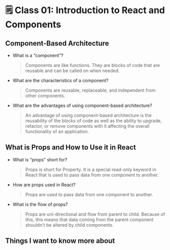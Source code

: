 # 🗒️ Class 01: Introduction to React and Components

## Component-Based Architecture

- What is a “component”?
  > Components are like functions. They are blocks of code that are reusable and can be called on when needed.

- What are the characteristics of a component?
  > Components are reusable, replaceable, and independent from other components.

- What are the advantages of using component-based architecture?
  > An advantage of using component-based architecture is the reusability of the blocks of code as well as the ability to upgrade, refactor, or remove components with it affecting the overall functionality of an application.

## What is Props and How to Use it in React

- What is “props” short for?
  > Props is short for Property. It is a special read-only keyword in React that is used to pass data from one component to another.

- How are props used in React?
  > Props are used to pass data from one component to another.

- What is the flow of props?
  > Props are uni-directional and flow from parent to child. Because of this, this means that data coming from the parent component shouldn't be altered by child components.

## Things I want to know more about

